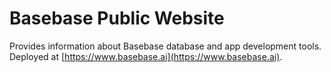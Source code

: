 # Basebase Public Website

Provides information about Basebase database and app development tools. Deployed at [https://www.basebase.ai](https://www.basebase.ai).
